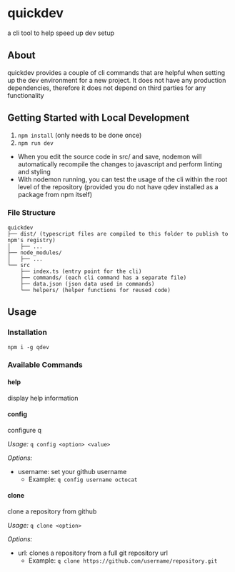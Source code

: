 # quickdev

a cli tool to help speed up dev setup

## About

quickdev provides a couple of cli commands that are helpful when setting up the dev environment for a new project.
It does not have any production dependencies, therefore it does not depend on third parties for any functionality

## Getting Started with Local Development

1. `npm install` (only needs to be done once)
2. `npm run dev`

-   When you edit the source code in src/ and save, nodemon will automatically recompile the changes to javascript and perform linting and styling
-   With nodemon running, you can test the usage of the cli within the root level of the repository (provided you do not have qdev installed as a package from npm itself)

### File Structure

```
quickdev
├── dist/ (typescript files are compiled to this folder to publish to npm's registry)
│   ├── ...
├── node_modules/
│   ├── ...
└── src
    ├── index.ts (entry point for the cli)
    ├── commands/ (each cli command has a separate file)
    ├── data.json (json data used in commands)
    └── helpers/ (helper functions for reused code)
```

## Usage

### Installation

`npm i -g qdev`

### Available Commands

#### **help**

display help information

#### **config**

configure q

_Usage:_ `q config <option> <value>`

_Options:_

-   username: set your github username
    -   Example: `q config username octocat`

#### **clone**

clone a repository from github

_Usage:_ `q clone <option>`

_Options:_

-   url: clones a repository from a full git repository url
    -   Example: `q clone https://github.com/username/repository.git`
